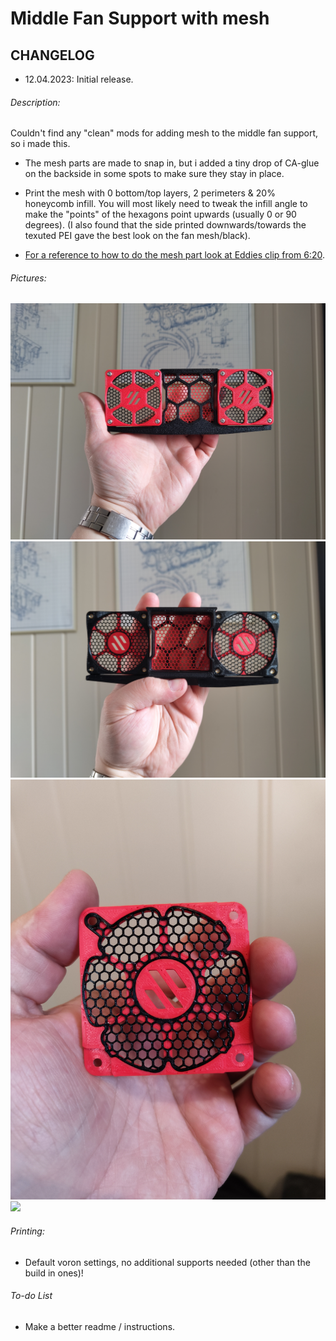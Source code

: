 # Middle Fan Support with mesh

## CHANGELOG
- 12.04.2023: Initial release.

###### Description:
Couldn't find any "clean" mods for adding mesh to the middle fan support, so i made this.
- The mesh parts are made to snap in, but i added a tiny drop of CA-glue on the backside in some spots to make sure they stay in place.
- Print the mesh with 0 bottom/top layers, 2 perimeters & 20% honeycomb infill. You will most likely need to tweak the infill angle to make the "points" of the hexagons point upwards (usually 0 or 90 degrees). (I also found that the side printed downwards/towards the texuted PEI gave the best look on the fan mesh/black).

- [For a reference to how to do the mesh part look at Eddies clip from 6:20](https://www.youtube.com/watch?v=K6sHfXldK4k&t=380s). 

###### Pictures:
![](./pics/1.jpg)
![](./pics/2.jpg)
![](./pics/3.jpg)
![](./pics/4.jpg)

###### Printing:
- Default voron settings, no additional supports needed (other than the build in ones)!

###### To-do List
- Make a better readme / instructions.